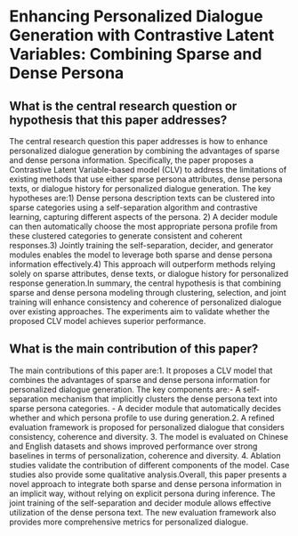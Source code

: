 # Enhancing Personalized Dialogue Generation with Contrastive Latent   Variables: Combining Sparse and Dense Persona

## What is the central research question or hypothesis that this paper addresses?

The central research question this paper addresses is how to enhance personalized dialogue generation by combining the advantages of sparse and dense persona information. Specifically, the paper proposes a Contrastive Latent Variable-based model (CLV) to address the limitations of existing methods that use either sparse persona attributes, dense persona texts, or dialogue history for personalized dialogue generation. The key hypotheses are:1) Dense persona description texts can be clustered into sparse categories using a self-separation algorithm and contrastive learning, capturing different aspects of the persona. 2) A decider module can then automatically choose the most appropriate persona profile from these clustered categories to generate consistent and coherent responses.3) Jointly training the self-separation, decider, and generator modules enables the model to leverage both sparse and dense persona information effectively.4) This approach will outperform methods relying solely on sparse attributes, dense texts, or dialogue history for personalized response generation.In summary, the central hypothesis is that combining sparse and dense persona modeling through clustering, selection, and joint training will enhance consistency and coherence of personalized dialogue over existing approaches. The experiments aim to validate whether the proposed CLV model achieves superior performance.


## What is the main contribution of this paper?

The main contributions of this paper are:1. It proposes a CLV model that combines the advantages of sparse and dense persona information for personalized dialogue generation. The key components are:- A self-separation mechanism that implicitly clusters the dense persona text into sparse persona categories. - A decider module that automatically decides whether and which persona profile to use during generation.2. A refined evaluation framework is proposed for personalized dialogue that considers consistency, coherence and diversity. 3. The model is evaluated on Chinese and English datasets and shows improved performance over strong baselines in terms of personalization, coherence and diversity. 4. Ablation studies validate the contribution of different components of the model. Case studies also provide some qualitative analysis.Overall, this paper presents a novel approach to integrate both sparse and dense persona information in an implicit way, without relying on explicit persona during inference. The joint training of the self-separation and decider module allows effective utilization of the dense persona text. The new evaluation framework also provides more comprehensive metrics for personalized dialogue.
